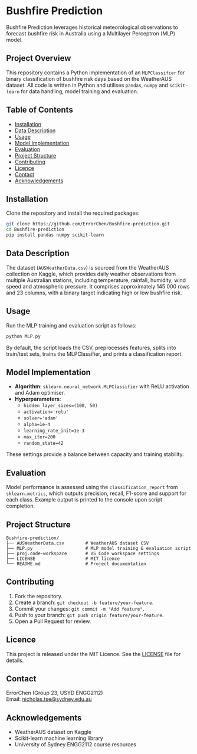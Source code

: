 # Bushfire Prediction

Bushfire Prediction leverages historical meteorological observations to forecast bushfire risk in Australia using a Multilayer Perceptron (MLP) model.

## Project Overview  
This repository contains a Python implementation of an `MLPClassifier` for binary classification of bushfire risk days based on the WeatherAUS dataset. All code is written in Python and utilises `pandas`, `numpy` and `scikit-learn` for data handling, model training and evaluation.

## Table of Contents  
- [Installation](#installation)  
- [Data Description](#data-description)  
- [Usage](#usage)  
- [Model Implementation](#model-implementation)  
- [Evaluation](#evaluation)  
- [Project Structure](#project-structure)  
- [Contributing](#contributing)  
- [Licence](#licence)  
- [Contact](#contact)  
- [Acknowledgements](#acknowledgements)  

## Installation  
Clone the repository and install the required packages:  
```bash
git clone https://github.com/ErrorChen/Bushfire-prediction.git
cd Bushfire-prediction
pip install pandas numpy scikit-learn
```

## Data Description  
The dataset (`AUSWeatherData.csv`) is sourced from the WeatherAUS collection on Kaggle, which provides daily weather observations from multiple Australian stations, including temperature, rainfall, humidity, wind speed and atmospheric pressure. It comprises approximately 145 000 rows and 23 columns, with a binary target indicating high or low bushfire risk.

## Usage  
Run the MLP training and evaluation script as follows:  
```bash
python MLP.py
```  
By default, the script loads the CSV, preprocesses features, splits into train/test sets, trains the MLPClassifier, and prints a classification report.

## Model Implementation  
- **Algorithm**: `sklearn.neural_network.MLPClassifier` with ReLU activation and Adam optimiser.  
- **Hyperparameters**:  
  - `hidden_layer_sizes=(100, 50)`  
  - `activation='relu'`  
  - `solver='adam'`  
  - `alpha=1e-4`  
  - `learning_rate_init=1e-3`  
  - `max_iter=200`  
  - `random_state=42`  

These settings provide a balance between capacity and training stability.

## Evaluation  
Model performance is assessed using the `classification_report` from `sklearn.metrics`, which outputs precision, recall, F1-score and support for each class. Example output is printed to the console upon script completion.

## Project Structure  
```
Bushfire-prediction/
├── AUSWeatherData.csv        # WeatherAUS dataset CSV
├── MLP.py                    # MLP model training & evaluation script
├── proj.code-workspace       # VS Code workspace settings
├── LICENSE                   # MIT licence
└── README.md                 # Project documentation
```

## Contributing  
1. Fork the repository.  
2. Create a branch: `git checkout -b feature/your-feature`.  
3. Commit your changes: `git commit -m "Add feature"`.  
4. Push to your branch: `git push origin feature/your-feature`.  
5. Open a Pull Request for review.

## Licence  
This project is released under the MIT Licence. See the [LICENSE](LICENSE) file for details.

## Contact  
ErrorChen (Group 23, USYD ENGG2112)  
Email: nicholas.tse@sydney.edu.au

## Acknowledgements  
- WeatherAUS dataset on Kaggle  
- Scikit-learn machine learning library  
- University of Sydney ENGG2112 course resources  
